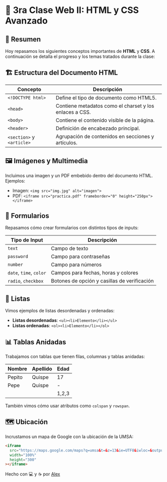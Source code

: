 # 📘 3ra Clase Web II: HTML y CSS Avanzado

## 📝 Resumen

Hoy repasamos los siguientes conceptos importantes de **HTML** y **CSS**. A continuación se detalla el progreso y los temas tratados durante la clase:

## 🏗️ Estructura del Documento HTML

| Concepto                  | Descripción                                             |
| ------------------------- | ------------------------------------------------------- |
| `<!DOCTYPE html>`         | Define el tipo de documento como HTML5.                 |
| `<head>`                  | Contiene metadatos como el charset y los enlaces a CSS. |
| `<body>`                  | Contiene el contenido visible de la página.             |
| `<header>`                | Definición de encabezado principal.                     |
| `<section>` y `<article>` | Agrupación de contenidos en secciones y artículos.      |

## 🖼️ Imágenes y Multimedia

Incluimos una imagen y un PDF embebido dentro del documento HTML. Ejemplos:

- Imagen: `<img src="img.jpg" alt="imagen">`
- PDF: `<iframe src="practica.pdf" frameborder="0" height="250px"></iframe>`

## 📝 Formularios

Repasamos cómo crear formularios con distintos tipos de inputs:

| Tipo de Input           | Descripción                                  |
| ----------------------- | -------------------------------------------- |
| `text`                  | Campo de texto                               |
| `password`              | Campo para contraseñas                       |
| `number`                | Campo para números                           |
| `date`, `time`, `color` | Campos para fechas, horas y colores          |
| `radio`, `checkbox`     | Botones de opción y casillas de verificación |

## 📑 Listas

Vimos ejemplos de listas desordenadas y ordenadas:

- **Listas desordenadas**: `<ul><li>Elemento</li></ul>`
- **Listas ordenadas**: `<ol><li>Elemento</li></ol>`

## 📊 Tablas Anidadas

Trabajamos con tablas que tienen filas, columnas y tablas anidadas:

| Nombre | Apellido | Edad  |
| ------ | -------- | ----- |
| Pepito | Quispe   | 17    |
| Pepe   | Quispe   | -     |
|        |          | 1,2,3 |

También vimos cómo usar atributos como `colspan` y `rowspan`.

## 🗺️ Ubicación

Incrustamos un mapa de Google con la ubicación de la UMSA:

```html
<iframe
  src="https://maps.google.com/maps?q=umsa&t=&z=13&ie=UTF8&iwloc=&output=embed"
  width="100%"
  height="300"
></iframe>
```
Hecho con 💻 y ☕ por [Alex](https://github.com/Francovg18)

